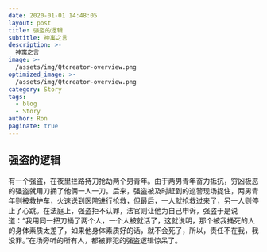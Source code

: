 ```yaml
---
date: 2020-01-01 14:48:05
layout: post
title: 强盗的逻辑
subtitle: 神寓之言
description: >-
  神寓之言
image: >-
  /assets/img/Qtcreator-overview.png
optimized_image: >-
  /assets/img/Qtcreator-overview.png
category: Story
tags:
  - blog
  - Story
author: Ron
paginate: true
---
```

 ## 强盗的逻辑

   有一个强盗，在夜里拦路持刀抢劫两个男青年。由于两男青年奋力抵抗，穷凶极恶的强盗就用刀捅了他俩一人一刀。后来，强盗被及时赶到的巡警现场捉住，两男青年则被救护车，火速送到医院进行抢救，但最后，一人就抢救过来了，另一人则停止了心跳。在法庭上，强盗拒不认罪，法官则让他为自己申诉，强盗于是说道：“我用同一把刀捅了两个人，一个人被就活了，这就说明，那个被我捅死的人的身体素质太差了，如果他身体素质好的话，就不会死了，所以，责任不在我，我没罪。”在场旁听的所有人，都被罪犯的强盗逻辑惊呆了。



